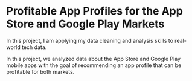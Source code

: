 # Profitable App Profiles for the App Store and Google Play Markets

In this project, I am applying my data cleaning and analysis skills to real-world tech data.


In this project, we analyzed data about the App Store and Google Play mobile apps with the goal of recommending an app profile that can be profitable for both markets.
